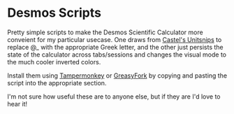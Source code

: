 # Desmos Scripts

Pretty simple scripts to make the Desmos Scientific Calculator more conveient for my particular usecase. One draws from [Castel's Unitsnips](https://castel.dev/post/lecture-notes-1/) to replace @\_ with the appropriate Greek letter, and the other just persists the state of the calculator across tabs/sessions and changes the visual mode to the much cooler inverted colors.

Install them using [Tampermonkey](https://www.tampermonkey.net/) or [GreasyFork](https://greasyfork.org/en) by copying and pasting the script into the appropriate section.

I'm not sure how useful these are to anyone else, but if they are I'd love to hear it!
